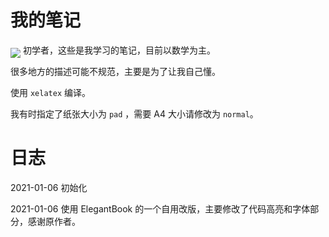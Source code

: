 # 我的笔记

<img style="margin-bottom:-0.5em" src="https://www.zhihu.com/equation?tex=\mathrm\LaTeX"/> 初学者，这些是我学习的笔记，目前以数学为主。

很多地方的描述可能不规范，主要是为了让我自己懂。

使用 `xelatex` 编译。

我有时指定了纸张大小为 `pad` ，需要 A4 大小请修改为 `normal`。

# 日志

2021-01-06 初始化

2021-01-06 使用 ElegantBook 的一个自用改版，主要修改了代码高亮和字体部分，感谢原作者。